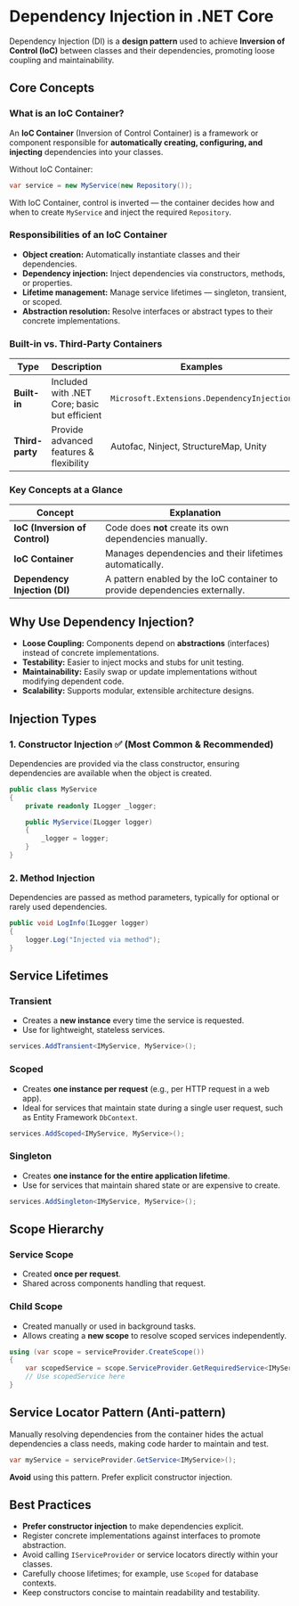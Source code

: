 # Dependency Injection in .NET Core

Dependency Injection (DI) is a **design pattern** used to achieve **Inversion of Control (IoC)** between classes and their dependencies, promoting loose coupling and maintainability.

## Core Concepts

### What is an IoC Container?

An **IoC Container** (Inversion of Control Container) is a framework or component responsible for **automatically creating, configuring, and injecting** dependencies into your classes.

Without IoC Container:
```csharp
var service = new MyService(new Repository());
```

With IoC Container, control is inverted — the container decides how and when to create `MyService` and inject the required `Repository`.

### Responsibilities of an IoC Container

- **Object creation:** Automatically instantiate classes and their dependencies.
- **Dependency injection:** Inject dependencies via constructors, methods, or properties.
- **Lifetime management:** Manage service lifetimes — singleton, transient, or scoped.
- **Abstraction resolution:** Resolve interfaces or abstract types to their concrete implementations.

### Built-in vs. Third-Party Containers

| Type                | Description                                 | Examples                               |
|---------------------|---------------------------------------------|--------------------------------------|
| **Built-in**        | Included with .NET Core; basic but efficient | `Microsoft.Extensions.DependencyInjection` |
| **Third-party**     | Provide advanced features & flexibility      | Autofac, Ninject, StructureMap, Unity |

### Key Concepts at a Glance

| Concept                  | Explanation                                    |
|--------------------------|------------------------------------------------|
| **IoC (Inversion of Control)** | Code does **not** create its own dependencies manually. |
| **IoC Container**         | Manages dependencies and their lifetimes automatically. |
| **Dependency Injection (DI)** | A pattern enabled by the IoC container to provide dependencies externally. |

## Why Use Dependency Injection?

- **Loose Coupling:** Components depend on **abstractions** (interfaces) instead of concrete implementations.
- **Testability:** Easier to inject mocks and stubs for unit testing.
- **Maintainability:** Easily swap or update implementations without modifying dependent code.
- **Scalability:** Supports modular, extensible architecture designs.

## Injection Types

### 1. Constructor Injection ✅ (Most Common & Recommended)

Dependencies are provided via the class constructor, ensuring dependencies are available when the object is created.

```csharp
public class MyService
{
    private readonly ILogger _logger;

    public MyService(ILogger logger)
    {
        _logger = logger;
    }
}
```

### 2. Method Injection

Dependencies are passed as method parameters, typically for optional or rarely used dependencies.

```csharp
public void LogInfo(ILogger logger)
{
    logger.Log("Injected via method");
}
```

## Service Lifetimes

### Transient

- Creates a **new instance** every time the service is requested.
- Use for lightweight, stateless services.

```csharp
services.AddTransient<IMyService, MyService>();
```

### Scoped

- Creates **one instance per request** (e.g., per HTTP request in a web app).
- Ideal for services that maintain state during a single user request, such as Entity Framework `DbContext`.

```csharp
services.AddScoped<IMyService, MyService>();
```

### Singleton

- Creates **one instance for the entire application lifetime**.
- Use for services that maintain shared state or are expensive to create.

```csharp
services.AddSingleton<IMyService, MyService>();
```

## Scope Hierarchy

### Service Scope

- Created **once per request**.
- Shared across components handling that request.

### Child Scope

- Created manually or used in background tasks.
- Allows creating a **new scope** to resolve scoped services independently.

```csharp
using (var scope = serviceProvider.CreateScope())
{
    var scopedService = scope.ServiceProvider.GetRequiredService<IMyService>();
    // Use scopedService here
}
```

## Service Locator Pattern (Anti-pattern)

Manually resolving dependencies from the container hides the actual dependencies a class needs, making code harder to maintain and test.

```csharp
var myService = serviceProvider.GetService<IMyService>();
```

**Avoid** using this pattern. Prefer explicit constructor injection.

## Best Practices

- **Prefer constructor injection** to make dependencies explicit.
- Register concrete implementations against interfaces to promote abstraction.
- Avoid calling `IServiceProvider` or service locators directly within your classes.
- Carefully choose lifetimes; for example, use `Scoped` for database contexts.
- Keep constructors concise to maintain readability and testability.
